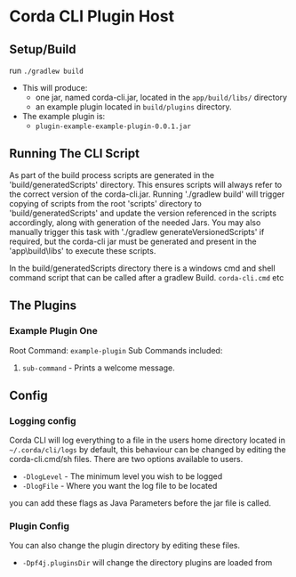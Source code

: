 # Corda CLI Plugin Host

## Setup/Build

run `./gradlew build`

* This will produce:
  * one jar, named corda-cli.jar, located in the `app/build/libs/` directory
  * an example plugin located in `build/plugins` directory.
* The example plugin is:
  * `plugin-example-example-plugin-0.0.1.jar`

## Running The CLI Script

As part of the build process scripts are generated in the 'build/generatedScripts' directory. This ensures scripts will always refer to the correct version of the corda-cli.jar. Running './gradlew build' will trigger copying of scripts from the root 'scripts' directory to 'build/generatedScripts' and update the version referenced in the scripts accordingly, along with generation of the needed Jars. You may also manually trigger this task with './gradlew generateVersionedScripts' if required, but the corda-cli jar must be generated and present in the 'app\build\libs' to execute these scripts.

In the build/generatedScripts directory there is a windows cmd and shell command script that can be called after a gradlew Build. `corda-cli.cmd` etc

## The Plugins

### Example Plugin One

Root Command: `example-plugin`
Sub Commands included:

1. `sub-command` - Prints a welcome message.

## Config

### Logging config

Corda CLI will log everything to a file in the users home directory located in `~/.corda/cli/logs` by default, this behaviour can be changed by editing the corda-cli.cmd/sh files.
There are two options available to users.
- `-DlogLevel` - The minimum level you wish to be logged  
- `-DlogFile` - Where you want the log file to be located

you can add these flags as Java Parameters before the jar file is called. 

### Plugin Config

You can also change the plugin directory by editing these files. 
- `-Dpf4j.pluginsDir` will change the directory plugins are loaded from
